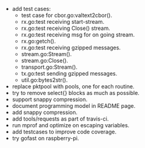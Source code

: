 * add test cases:
  * test case for cbor.go:valtext2cbor().
  * rx.go:test receiving start-stream.
  * rx.go:test receiving Close() stream.
  * rx.go:test receiving msg for on going stream.
  * rx.go:getch().
  * rx.go:test receiving gzipped messages.
  * stream.go:Stream().
  * stream.go:Close().
  * transport.go:Stream().
  * tx.go:test sending gzipped messages.
  * util.go:bytes2str().
* replace pktpool with pools, one for each routine.
* try to remove select{} blocks as much as possible.
* support snappy compression.
* document programming model in README page.
* add snappy compression.
* add tools/requests as part of travis-ci.
* run mprof and optimize on escaping variables.
* add testcases to improve code coverage.
* try gofast on raspberry-pi.

